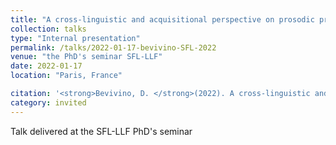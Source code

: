 ```yaml
---
title: "A cross-linguistic and acquisitional perspective on prosodic priming "
collection: talks
type: "Internal presentation"
permalink: /talks/2022-01-17-bevivino-SFL-2022
venue: "the PhD's seminar SFL-LLF"
date: 2022-01-17
location: "Paris, France"

citation: '<strong>Bevivino, D. </strong>(2022). A cross-linguistic and acquisitional perspective on prosodic priming. <em>PhD&apos;s seminar SFL-LLF</em>. Paris, France.'
category: invited
---
```


Talk delivered at the SFL-LLF PhD's seminar